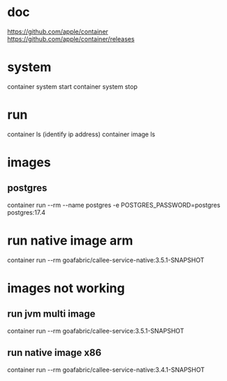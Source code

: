 # doc
https://github.com/apple/container
https://github.com/apple/container/releases

# system
container system start
container system stop

# run
container ls (identify ip address)
container image ls
             
# images

## postgres
container run --rm --name postgres -e POSTGRES_PASSWORD=postgres postgres:17.4

# run native image arm
container run --rm goafabric/callee-service-native:3.5.1-SNAPSHOT



# images not working

## run jvm multi image
container run --rm goafabric/callee-service:3.5.1-SNAPSHOT

## run native image x86 
container run --rm goafabric/callee-service-native:3.4.1-SNAPSHOT

